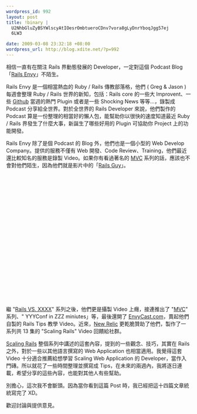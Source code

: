 ```yaml
--- 
wordpress_id: 992
layout: post
title: !binary |
  U2NhbGluZyBSYWlscyAtIOesrOmbtueroCDnv7vora8gLyDnrYboqJgg57ej
  6LW3

date: 2009-03-08 23:32:18 +08:00
wordpress_url: http://blog.xdite.net/?p=992
---
```

相信一直有在關注 Rails 界動態發展的 Developer，一定對這個 Podcast Blog 「<a href="http://railsenvy.com/">Rails Envy</a>」不陌生。

Rails Envy 是一個相當熱血的 Ruby / Rails 傳教部落格，他們 ( Greg & Jason ) 每週會整理 Ruby / Rails 世界的新知，包括：Rails core 的一些大 Improvent、一些 <a href="http://github.com">Github</a> 當週的熱門 Plugin 或者是一些 Shocking News 等等...，錄製成 Podcast 分享給全世界。對於全世界的 Rails Developer 來說，他們製作的 Podcast 算是一份整理的相當好的懶人包，能幫助你以很快的速度知道最近 Ruby / Rails 界發生了什麼大事，新誕生了哪些好用的 Plugin 可協助你 Project 上的功能開發。

Rails Envy 除了是個 Podcast 的 Blog 外，他們也是一個小型的 Web Develop Company。提供的服務不僅有 Web 開發、Code Review、Training，他們最近還比較知名的服務是錄製 Video。如果你有看過著名的 <a href="http://www.railsenvy.com/tags/MVC">MVC</a> 系列的話，應該也不會對他們陌生，因為他們就是影片中的「<a href="http://www.youtube.com/watch?v=PQbuyKUaKFo">Rails Guy</a>」。

<object width="425" height="344"><param name="movie" value="http://www.youtube.com/v/PQbuyKUaKFo&hl=zh_TW&fs=1"></param><param name="allowFullScreen" value="true"></param><param name="allowscriptaccess" value="always"></param><embed src="http://www.youtube.com/v/PQbuyKUaKFo&hl=zh_TW&fs=1" type="application/x-shockwave-flash" allowscriptaccess="always" allowfullscreen="true" width="425" height="344"></embed></object>

繼 "<a href="http://www.railsenvy.com/tags/Commercials">Rails VS. XXXX</a>" 系列之後，他們更是攝製 Video 上癮，接連推出了 "<a href="http://www.railsenvy.com/tags/MVC">MVC</a>" 系列、" YYYConf in ZZZ miniutes」等，最後還開了 <a href="http://envycast.com">EnvyCast.com</a>，賣起他們自製的 Rails Tips 教學 Video。近來，<a href="http://www.newrelic.com/index.html">New Relic</a> 更乾脆贊助了他們，製作了一系列共 13 集的 "Scaling Rails" Video 回饋給社群。

<a href="http://railslab.newrelic.com/scaling-rails">Scaling Rails</a> 整個系列中講述的這套內容，提到的一些觀念、技巧，其實在 Rails 之外，對於一些以其他語言撰寫的 Web Application 也相當適用。我覺得這套 Video 十分適合推薦給想學習 Scaling Web Application 的 Developer，當作入門磚。所以就花了一些時間整理並撰寫成 Tips，在未來的兩週內，我將逐日連載，希望分享的這些內容，也能對其他人有些幫助。

別擔心，這次我不會斷頭。因為當你看到這篇 Post 時，我已經把這十四篇文章統統寫完了 XD。

歡迎討論與提供意見。
